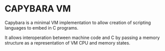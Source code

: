 # CAPYBARA VM

Capybara is a minimal VM implementation to allow creation of scripting languages
to embed in C programs.

It allows interoperation between machine code and C by passing a memory
structure as a representation of VM CPU and memory states.

